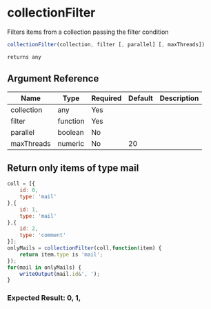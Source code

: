 # collectionFilter

Filters items from a collection passing the filter condition

```javascript
collectionFilter(collection, filter [, parallel] [, maxThreads])
```

```javascript
returns any
```

## Argument Reference

| Name | Type | Required | Default | Description |
| --- | --- | --- | --- | --- |
| collection | any | Yes |  |  |
| filter | function | Yes |  |  |
| parallel | boolean | No |  |  |
| maxThreads | numeric | No | 20 |  |

## Return only items of type mail

```javascript
coll = [{
    id: 0,
    type: 'mail'
},{
    id: 1,
    type: 'mail'
},{
    id: 2,
    type: 'comment'
}];
onlyMails = collectionFilter(coll,function(item) {
    return item.type is 'mail';
});
for(mail in onlyMails) {
    writeOutput(mail.id&', ');
}
```

### Expected Result: 0, 1,
